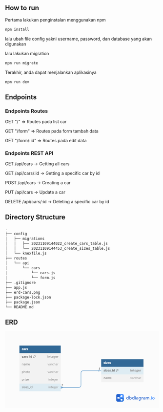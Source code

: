 ## How to run
Pertama lakukan penginstalan menggunakan npm

```bash
npm install
```

lalu ubah file config yakni username, password, dan database yang akan digunakan

lalu lakukan migration

```bash
npm run migrate
```

Terakhir, anda dapat menjalankan aplikasinya

```bash
npm run dev
```

## Endpoints

### Endpoints Routes
GET "/" => Routes pada list car

GET "/form" => Routes pada form tambah data

GET "/form/:id" => Routes pada edit data

### Endpoints REST API
GET /api/cars -> Getting all cars

GET /api/cars/:id -> Getting a specific car by id

POST /api/cars -> Creating a car

PUT /api/cars -> Update a car

DELETE /api/cars/:id -> Deleting a specific car by id

## Directory Structure

```
.
├── config
│   ├── migrations
│   │   ├── 20231109144022_create_cars_table.js
│   │   └── 20231109144453_create_sizes_table.js
│   └── knexfile.js
├── routes
│   └── api
│       └── cars
│           └── cars.js
│           └── form.js
├── .gitignore
├── app.js
├── erd-cars.png
├── package-lock.json
├── package.json
└── README.md
```

## ERD
![Entity Relationship Diagram](erd-cars.png)

